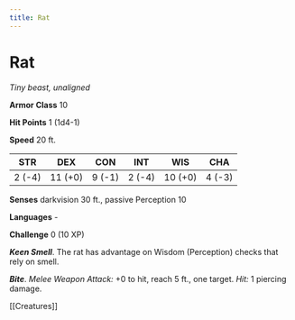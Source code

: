 ---title: Rat---
# Rat

*Tiny beast, unaligned*

**Armor Class** 10

**Hit Points** 1 (1d4-1)

**Speed** 20 ft.

| STR    | DEX     | CON    | INT    | WIS     | CHA    |
|--------|---------|--------|--------|---------|--------|
| 2 (-4) | 11 (+0) | 9 (-1) | 2 (-4) | 10 (+0) | 4 (-3) |

**Senses** darkvision 30 ft., passive Perception 10

**Languages** -

**Challenge** 0 (10 XP)

***Keen Smell***. The rat has advantage on Wisdom (Perception) checks that rely on smell.


***Bite***. *Melee Weapon Attack:* +0 to hit, reach 5 ft., one target. *Hit:* 1 piercing damage.


[[Creatures]]
